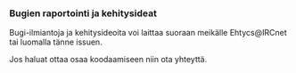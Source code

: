 ### Bugien raportointi ja kehitysideat

Bugi-ilmiantoja ja kehitysideoita voi laittaa suoraan meikälle Ehtycs@IRCnet tai luomalla tänne issuen.

Jos haluat ottaa osaa koodaamiseen niin ota yhteyttä.
